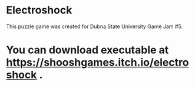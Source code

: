 # Electroshock
This puzzle game was created for Dubna State University Game Jam #5.
# You can download executable at https://shooshgames.itch.io/electroshock .
